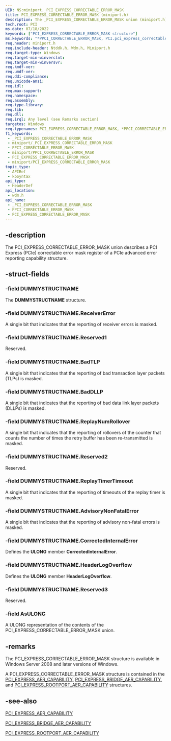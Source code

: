 ```yaml
---
UID: NS:miniport._PCI_EXPRESS_CORRECTABLE_ERROR_MASK
title: PCI_EXPRESS_CORRECTABLE_ERROR_MASK (miniport.h)
description: The _PCI_EXPRESS_CORRECTABLE_ERROR_MASK union (miniport.h) describes a PCI Express (PCIe) correctable error mask register used in advanced error reporting.
tech.root: PCI
ms.date: 07/18/2022
keywords: ["PCI_EXPRESS_CORRECTABLE_ERROR_MASK structure"]
ms.keywords: "*PPCI_CORRECTABLE_ERROR_MASK, PCI.pci_express_correctable_error_mask, PCI_EXPRESS_CORRECTABLE_ERROR_MASK, PCI_EXPRESS_CORRECTABLE_ERROR_MASK union [Buses], PPCI_CORRECTABLE_ERROR_MASK, PPCI_CORRECTABLE_ERROR_MASK union pointer [Buses], _PCI_EXPRESS_CORRECTABLE_ERROR_MASK, pci_struct_770185be-12f9-4519-8077-6d90e8344590.xml, wdm/PCI_EXPRESS_CORRECTABLE_ERROR_MASK, wdm/PPCI_CORRECTABLE_ERROR_MASK"
req.header: miniport.h
req.include-header: Ntddk.h, Wdm.h, Miniport.h
req.target-type: Windows
req.target-min-winverclnt: 
req.target-min-winversvr: 
req.kmdf-ver: 
req.umdf-ver: 
req.ddi-compliance: 
req.unicode-ansi: 
req.idl: 
req.max-support: 
req.namespace: 
req.assembly: 
req.type-library: 
req.lib: 
req.dll: 
req.irql: Any level (see Remarks section)
targetos: Windows
req.typenames: PCI_EXPRESS_CORRECTABLE_ERROR_MASK, *PPCI_CORRECTABLE_ERROR_MASK
f1_keywords:
 - _PCI_EXPRESS_CORRECTABLE_ERROR_MASK
 - miniport/_PCI_EXPRESS_CORRECTABLE_ERROR_MASK
 - PPCI_CORRECTABLE_ERROR_MASK
 - miniport/PPCI_CORRECTABLE_ERROR_MASK
 - PCI_EXPRESS_CORRECTABLE_ERROR_MASK
 - miniport/PCI_EXPRESS_CORRECTABLE_ERROR_MASK
topic_type:
 - APIRef
 - kbSyntax
api_type:
 - HeaderDef
api_location:
 - wdm.h
api_name:
 - _PCI_EXPRESS_CORRECTABLE_ERROR_MASK
 - PPCI_CORRECTABLE_ERROR_MASK
 - PCI_EXPRESS_CORRECTABLE_ERROR_MASK
---
```


## -description

The PCI_EXPRESS_CORRECTABLE_ERROR_MASK union describes a PCI Express (PCIe) correctable error mask register of a PCIe advanced error reporting capability structure.

## -struct-fields

### -field DUMMYSTRUCTNAME

The **DUMMYSTRUCTNAME** structure.

### -field DUMMYSTRUCTNAME.ReceiverError

A single bit that indicates that the reporting of receiver errors is masked.

### -field DUMMYSTRUCTNAME.Reserved1

Reserved.

### -field DUMMYSTRUCTNAME.BadTLP

A single bit that indicates that the reporting of bad transaction layer packets (TLPs) is masked.

### -field DUMMYSTRUCTNAME.BadDLLP

A single bit that indicates that the reporting of bad data link layer packets (DLLPs) is masked.

### -field DUMMYSTRUCTNAME.ReplayNumRollover

A single bit that indicates that the reporting of rollovers of the counter that counts the number of times the retry buffer has been re-transmitted is masked.

### -field DUMMYSTRUCTNAME.Reserved2

Reserved.

### -field DUMMYSTRUCTNAME.ReplayTimerTimeout

A single bit that indicates that the reporting of timeouts of the replay timer is masked.

### -field DUMMYSTRUCTNAME.AdvisoryNonFatalError

A single bit that indicates that the reporting of advisory non-fatal errors is masked.

### -field DUMMYSTRUCTNAME.CorrectedInternalError

Defines the **ULONG** member **CorrectedInternalError**.

### -field DUMMYSTRUCTNAME.HeaderLogOverflow

Defines the **ULONG** member **HeaderLogOverflow**.

### -field DUMMYSTRUCTNAME.Reserved3

Reserved.

### -field AsULONG

A ULONG representation of the contents of the PCI_EXPRESS_CORRECTABLE_ERROR_MASK union.

## -remarks

The PCI_EXPRESS_CORRECTABLE_ERROR_MASK structure is available in Windows Server 2008 and later versions of Windows.

A PCI_EXPRESS_CORRECTABLE_ERROR_MASK structure is contained in the [PCI_EXPRESS_AER_CAPABILITY](/windows-hardware/drivers/ddi/wdm/ns-wdm-_pci_express_aer_capability), [PCI_EXPRESS_BRIDGE_AER_CAPABILITY](/windows-hardware/drivers/ddi/wdm/ns-wdm-_pci_express_bridge_aer_capability), and [PCI_EXPRESS_ROOTPORT_AER_CAPABILITY](/windows-hardware/drivers/ddi/wdm/ns-wdm-_pci_express_rootport_aer_capability) structures.

## -see-also

[PCI_EXPRESS_AER_CAPABILITY](/windows-hardware/drivers/ddi/wdm/ns-wdm-_pci_express_aer_capability)

[PCI_EXPRESS_BRIDGE_AER_CAPABILITY](/windows-hardware/drivers/ddi/wdm/ns-wdm-_pci_express_bridge_aer_capability)

[PCI_EXPRESS_ROOTPORT_AER_CAPABILITY](/windows-hardware/drivers/ddi/wdm/ns-wdm-_pci_express_rootport_aer_capability)
